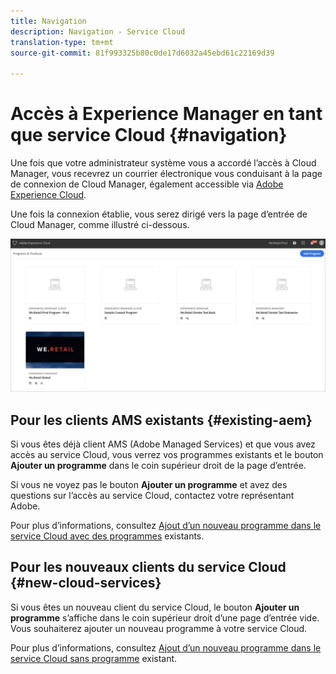 ```yaml
---
title: Navigation
description: Navigation - Service Cloud
translation-type: tm+mt
source-git-commit: 81f993325b80c0de17d6032a45ebd61c22169d39

---
```



# Accès à Experience Manager en tant que service Cloud {#navigation}

Une fois que votre administrateur système vous a accordé l’accès à Cloud Manager, vous recevrez un courrier électronique vous conduisant à la page de connexion de Cloud Manager, également accessible via [Adobe Experience Cloud](https://my.cloudmanager.adobe.com/).

Une fois la connexion établie, vous serez dirigé vers la page d’entrée de Cloud Manager, comme illustré ci-dessous.

![](assets/first_timelogin1.png)

## Pour les clients AMS existants {#existing-aem}

Si vous êtes déjà client AMS (Adobe Managed Services) et que vous avez accès au service Cloud, vous verrez vos programmes existants et le bouton **Ajouter un programme** dans le coin supérieur droit de la page d’entrée.

Si vous ne voyez pas le bouton **Ajouter un programme** et avez des questions sur l’accès au service Cloud, contactez votre représentant Adobe.

Pour plus d’informations, consultez [Ajout d’un nouveau programme dans le service Cloud avec des programmes](/help/onboarding/getting-access-to-aem-in-cloud/first-time-login.md#existing-program) existants.

## Pour les nouveaux clients du service Cloud {#new-cloud-services}

Si vous êtes un nouveau client du service Cloud, le bouton **Ajouter un programme** s’affiche dans le coin supérieur droit d’une page d’entrée vide. Vous souhaiterez ajouter un nouveau programme à votre service Cloud.

Pour plus d’informations, consultez [Ajout d’un nouveau programme dans le service Cloud sans programme](/help/onboarding/getting-access-to-aem-in-cloud/first-time-login.md#no-program) existant.

